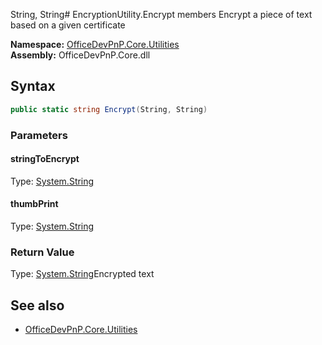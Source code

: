 String, String# EncryptionUtility.Encrypt members
Encrypt a piece of text based on a given certificate  

**Namespace:** [OfficeDevPnP.Core.Utilities](OfficeDevPnP.Core.Utilities.md)  
**Assembly:** OfficeDevPnP.Core.dll  
## Syntax
```C#
public static string Encrypt(String, String)
```
### Parameters
#### stringToEncrypt
Type: [System.String](System.String.md) 
#### 
#### thumbPrint
Type: [System.String](System.String.md) 
#### 
### Return Value
Type: [System.String](System.String.md)Encrypted text
## See also
- [OfficeDevPnP.Core.Utilities](OfficeDevPnP.Core.Utilities.md)
